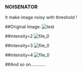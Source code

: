 ### NOISENATOR
It make image noisy with threshold !

##Original Image: 
![test](https://user-images.githubusercontent.com/13944940/33523179-76a08b84-d826-11e7-8804-8aac956c79a6.png)

##intensity=2
![file_0](https://user-images.githubusercontent.com/13944940/33523197-cdc9e50e-d826-11e7-9049-334920c1a138.jpg)

##intensity=3
![file_0](https://user-images.githubusercontent.com/13944940/33523208-eb612438-d826-11e7-93ec-34b2157352d0.jpg)

##intensity=4
![file_0](https://user-images.githubusercontent.com/13944940/33523216-08f5b4e6-d827-11e7-9e4b-6b29023cdd07.jpg)

##And so on............
